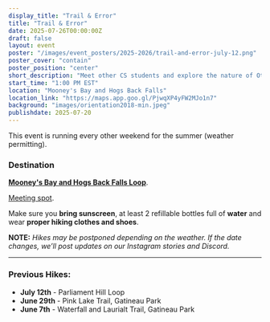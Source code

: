 ```yaml
---
display_title: "Trail & Error"
title: "Trail & Error"
date: 2025-07-26T00:00:00Z
draft: false
layout: event
poster: "/images/event_posters/2025-2026/trail-and-error-july-12.png"
poster_cover: "contain"
poster_position: "center"
short_description: "Meet other CS students and explore the nature of Ottawa-Gatineau!"
start_time: "1:00 PM EST"
location: "Mooney's Bay and Hogs Back Falls"
location_link: "https://maps.app.goo.gl/PjwqXP4yFW2MJo1n7"
background: "images/orientation2018-min.jpeg"
publishdate: 2025-07-20
---
```

This event is running every other weekend for the summer (weather permitting).
### Destination
[**Mooney's Bay and Hogs Back Falls Loop**](https://www.alltrails.com/trail/canada/ontario/mooney-s-bay-walk?u=m&sh=pyqp4t).

[Meeting spot](https://maps.app.goo.gl/vACH1CTCmMpDKADE6).

Make sure you **bring sunscreen**, at least 2 refillable bottles full of **water** and wear **proper hiking clothes and shoes**.

**NOTE:** *Hikes may be postponed depending on the weather. If the date changes, we’ll post updates on our Instagram stories and Discord.*

---

### Previous Hikes:
- **July 12th** - Parliament Hill Loop
- **June 29th** - Pink Lake Trail, Gatineau Park
- **June 7th** - Waterfall and Laurialt Trail, Gatineau Park